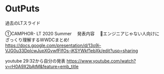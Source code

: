 # OutPuts

過去のLTスライド

①CAMPHOR- LT 2020 Summer　
発表内容　
🍎エンジニアじゃない人向けにざっくり理解するWWDCまとめ!
https://docs.google.com/presentation/d/13o9i-VJG0u33DplcwJupXGvwfFIfOs-jKSYWkf1ebXk/edit?usp=sharing

youtube 29:32から自分の発表
https://www.youtube.com/watch?v=rH0A9X2bAtM&feature=emb_title

